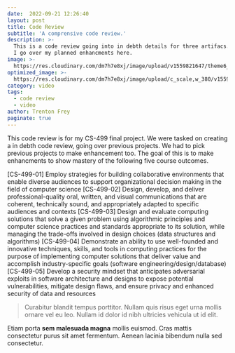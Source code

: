 ```yaml
---
date:  2022-09-21 12:26:40
layout: post
title: Code Review
subtitle: 'A comprensive code review.'
description: >-
  This is a code review going into in debth details for three artifacs.
  I go over my planned enhancments here.
image: >-
  https://res.cloudinary.com/dm7h7e8xj/image/upload/v1559821647/theme6_qeeojf.jpg
optimized_image: >-
  https://res.cloudinary.com/dm7h7e8xj/image/upload/c_scale,w_380/v1559821647/theme6_qeeojf.jpg
category: video
tags:
  - code review
  - video
author: Trenton Frey
paginate: true
---
```

This code review is for my CS-499 final project. We were tasked on creating a in debth code review, going over previous projects. We had to pick previous projects to make enhancement too. The goal of this is to make enhancments to show mastery of the following five course outcomes.

 [CS-499-01] Employ strategies for building collaborative environments that enable diverse audiences to support organizational decision
making in the field of computer science
 [CS-499-02] Design, develop, and deliver professional-quality oral, written, and visual communications that are coherent, technically sound,
and appropriately adapted to specific audiences and contexts
 [CS-499-03] Design and evaluate computing solutions that solve a given problem using algorithmic principles and computer science practices and
standards appropriate to its solution, while managing the trade-offs involved in design choices (data structures and algorithms)
 [CS-499-04] Demonstrate an ability to use well-founded and innovative techniques, skills, and tools in computing practices for the purpose of
implementing computer solutions that deliver value and accomplish industry-specific goals (software engineering/design/database)
 [CS-499-05] Develop a security mindset that anticipates adversarial exploits in software architecture and designs to expose potential vulnerabilities,
mitigate design flaws, and ensure privacy and enhanced security of data and resources

> Curabitur blandit tempus porttitor. Nullam quis risus eget urna mollis ornare vel eu leo. Nullam id dolor id nibh ultricies vehicula ut id elit.

Etiam porta **sem malesuada magna** mollis euismod. Cras mattis consectetur purus sit amet fermentum. Aenean lacinia bibendum nulla sed consectetur.





